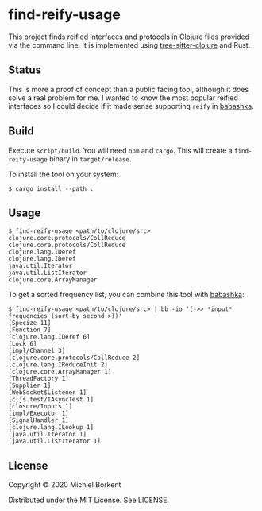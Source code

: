 # find-reify-usage

This project finds reified interfaces and protocols in Clojure files provided
via the command line. It is implemented using
[tree-sitter-clojure](https://github.com/sogaiu/tree-sitter-clojure) and Rust.

## Status

This is more a proof of concept than a public facing tool, although it does
solve a real problem for me. I wanted to know the most popular reified
interfaces so I could decide if it made sense supporting `reify` in
[babashka](https://github.com/borkdude/babashka/).

## Build

Execute `script/build`. You will need `npm` and `cargo`.
This will create a `find-reify-usage` binary in `target/release`.

To install the tool on your system:

```
$ cargo install --path .
```

## Usage

```
$ find-reify-usage <path/to/clojure/src>
clojure.core.protocols/CollReduce
clojure.core.protocols/CollReduce
clojure.lang.IDeref
clojure.lang.IDeref
java.util.Iterator
java.util.ListIterator
clojure.core.ArrayManager
```

To get a sorted frequency list, you can combine this tool with
[babashka](https://github.com/borkdude/babashka/):

```
$ find-reify-usage <path/to/clojure/src> | bb -io '(->> *input* frequencies (sort-by second >))'
[Specize 11]
[Function 7]
[clojure.lang.IDeref 6]
[Lock 6]
[impl/Channel 3]
[clojure.core.protocols/CollReduce 2]
[clojure.lang.IReduceInit 2]
[clojure.core.ArrayManager 1]
[ThreadFactory 1]
[Supplier 1]
[WebSocket$Listener 1]
[cljs.test/IAsyncTest 1]
[closure/Inputs 1]
[impl/Executor 1]
[SignalHandler 1]
[clojure.lang.ILookup 1]
[java.util.Iterator 1]
[java.util.ListIterator 1]
```

## License

Copyright © 2020 Michiel Borkent

Distributed under the MIT License. See LICENSE.
